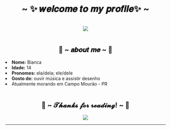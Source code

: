 <body>
<h1 align="center">~ ✨ 𝒘𝒆𝒍𝒄𝒐𝒎𝒆 𝒕𝒐 𝒎𝒚 𝒑𝒓𝒐𝒇𝒊𝒍𝒆✨ ~</h1>
<br>
<div align="center">
<img src="https://media0.giphy.com/media/kZqbBT64ECtjy/200.gif">
</div>
<br>
<div>
<h2 align="center">🎀 ~ 𝒂𝒃𝒐𝒖𝒕 𝒎𝒆 ~ 🎀</h2>
<li>
<b>Nome:</b> Bianca
</li>
<li>
<b>Idade:</b> 14
</li>
<li>
<b>Pronomes:</b> ela/dela; ele/dele
</li>
<li>
<b>Gosto de:</b> ouvir música e assistir desenho
</li>
<li>
Atualmente morando em Campo Mourão - PR
</li>
<br>
<div>
<h2 align="center">💖 ~ 𝓣𝓱𝓪𝓷𝓴𝓼 𝓯𝓸𝓻 𝓻𝓮𝓪𝓭𝓲𝓷𝓰! ~ 💖</h2>
<div align="center">
<img src="https://fc04.deviantart.net/fs71/f/2013/317/e/9/cinnamoroll_gif_by_minniekawaiitutos-d6q2jw9.gif">
</div>
<hr>
</div>
</body>
